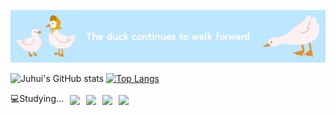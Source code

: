 ![Duck Walking](duck.png "A duck walking")

![Juhui's GitHub stats](https://github-readme-stats.vercel.app/api?username=eggzuxi&show_icons=true&theme=transparent&count_private=true&card_width=300&line_height=20&hide_rank=true)
[![Top Langs](https://github-readme-stats.vercel.app/api/top-langs/?username=eggzuxi&layout=compact&card_width=300)](https://github.com/anuraghazra/github-readme-stats)
<div style="display: flex; gap: 10px; align-items: center;">
  💻Studying...<br />
<img src="https://img.shields.io/badge/React-61DAFB?style=flat-square&logo=React&logoColor=white"/>
<img src="https://img.shields.io/badge/Next.js-000000?style=flat-square&logo=Next.js&logoColor=white"/>
<img src="https://img.shields.io/badge/Vue.js-4FC08D?style=flat-square&logo=Vue.js&logoColor=white"/>
<img src="https://img.shields.io/badge/Spring Boot-6DB33F?style=flat-square&logo=Spring Boot&logoColor=white"/>
</div>

<!--
**eggzuxi/eggzuxi** is a ✨ _special_ ✨ repository because its `README.md` (this file) appears on your GitHub profile.

Here are some ideas to get you started:

- 🔭 I’m currently working on ...
- 🌱 I’m currently learning ...
- 👯 I’m looking to collaborate on ...
- 🤔 I’m looking for help with ...
- 💬 Ask me about ...
- 📫 How to reach me: ...
- 😄 Pronouns: ...
- ⚡ Fun fact: ...
-->
